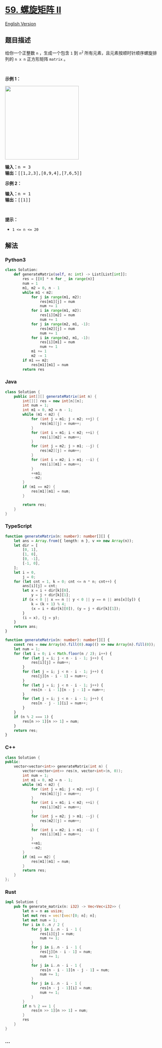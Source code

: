 # [59. 螺旋矩阵 II](https://leetcode-cn.com/problems/spiral-matrix-ii)

[English Version](/solution/0000-0099/0059.Spiral%20Matrix%20II/README_EN.md)

## 题目描述

<!-- 这里写题目描述 -->

<p>给你一个正整数 <code>n</code> ，生成一个包含 <code>1</code> 到 <code>n<sup>2</sup></code> 所有元素，且元素按顺时针顺序螺旋排列的 <code>n x n</code> 正方形矩阵 <code>matrix</code> 。</p>

<p> </p>

<p><strong>示例 1：</strong></p>
<img alt="" src="https://cdn.jsdelivr.net/gh/doocs/leetcode@main/solution/0000-0099/0059.Spiral%20Matrix%20II/images/spiraln.jpg" style="width: 242px; height: 242px;" />
<pre>
<strong>输入：</strong>n = 3
<strong>输出：</strong>[[1,2,3],[8,9,4],[7,6,5]]
</pre>

<p><strong>示例 2：</strong></p>

<pre>
<strong>输入：</strong>n = 1
<strong>输出：</strong>[[1]]
</pre>

<p> </p>

<p><strong>提示：</strong></p>

<ul>
	<li><code>1 <= n <= 20</code></li>
</ul>

## 解法

<!-- 这里可写通用的实现逻辑 -->

<!-- tabs:start -->

### **Python3**

<!-- 这里可写当前语言的特殊实现逻辑 -->

```python
class Solution:
    def generateMatrix(self, n: int) -> List[List[int]]:
        res = [[0] * n for _ in range(n)]
        num = 1
        m1, m2 = 0, n - 1
        while m1 < m2:
            for j in range(m1, m2):
                res[m1][j] = num
                num += 1
            for i in range(m1, m2):
                res[i][m2] = num
                num += 1
            for j in range(m2, m1, -1):
                res[m2][j] = num
                num += 1
            for i in range(m2, m1, -1):
                res[i][m1] = num
                num += 1
            m1 += 1
            m2 -= 1
        if m1 == m2:
            res[m1][m1] = num
        return res
```

### **Java**

<!-- 这里可写当前语言的特殊实现逻辑 -->

```java
class Solution {
    public int[][] generateMatrix(int n) {
        int[][] res = new int[n][n];
        int num = 1;
        int m1 = 0, m2 = n - 1;
        while (m1 < m2) {
            for (int j = m1; j < m2; ++j) {
                res[m1][j] = num++;
            }
            for (int i = m1; i < m2; ++i) {
                res[i][m2] = num++;
            }
            for (int j = m2; j > m1; --j) {
                res[m2][j] = num++;
            }
            for (int i = m2; i > m1; --i) {
                res[i][m1] = num++;
            }
            ++m1;
            --m2;
        }
        if (m1 == m2) {
            res[m1][m1] = num;
        }

        return res;
    }
}
```

### **TypeScript**

```ts
function generateMatrix(n: number): number[][] {
    let ans = Array.from({ length: n }, v => new Array(n));
    let dir = [
        [0, 1],
        [1, 0],
        [0, -1],
        [-1, 0],
    ];
    let i = 0,
        j = 0;
    for (let cnt = 1, k = 0; cnt <= n * n; cnt++) {
        ans[i][j] = cnt;
        let x = i + dir[k][0],
            y = j + dir[k][1];
        if (x < 0 || x == n || y < 0 || y == n || ans[x][y]) {
            k = (k + 1) % 4;
            (x = i + dir[k][0]), (y = j + dir[k][1]);
        }
        (i = x), (j = y);
    }
    return ans;
}
```

```ts
function generateMatrix(n: number): number[][] {
    const res = new Array(n).fill(0).map(() => new Array(n).fill(0));
    let num = 1;
    for (let i = 0; i < Math.floor(n / 2); i++) {
        for (let j = i; j < n - i - 1; j++) {
            res[i][j] = num++;
        }
        for (let j = i; j < n - i - 1; j++) {
            res[j][n - i - 1] = num++;
        }
        for (let j = i; j < n - i - 1; j++) {
            res[n - i - 1][n - j - 1] = num++;
        }
        for (let j = i; j < n - i - 1; j++) {
            res[n - j - 1][i] = num++;
        }
    }
    if (n % 2 === 1) {
        res[n >> 1][n >> 1] = num;
    }
    return res;
}
```

### **C++**

```cpp
class Solution {
public:
    vector<vector<int>> generateMatrix(int n) {
        vector<vector<int>> res(n, vector<int>(n, 0));
        int num = 1;
        int m1 = 0, m2 = n - 1;
        while (m1 < m2) {
            for (int j = m1; j < m2; ++j) {
                res[m1][j] = num++;
            }
            for (int i = m1; i < m2; ++i) {
                res[i][m2] = num++;
            }
            for (int j = m2; j > m1; --j) {
                res[m2][j] = num++;
            }
            for (int i = m2; i > m1; --i) {
                res[i][m1] = num++;
            }
            ++m1;
            --m2;
        }
        if (m1 == m2) {
            res[m1][m1] = num;
        }
        return res;
    }
};
```

### **Rust**

```rust
impl Solution {
    pub fn generate_matrix(n: i32) -> Vec<Vec<i32>> {
        let n = n as usize;
        let mut res = vec![vec![0; n]; n];
        let mut num = 1;
        for i in 0..n / 2 {
            for j in i..n - i - 1 {
                res[i][j] = num;
                num += 1;
            }
            for j in i..n - i - 1 {
                res[j][n - i - 1] = num;
                num += 1;
            }
            for j in i..n - i - 1 {
                res[n - i - 1][n - j - 1] = num;
                num += 1;
            }
            for j in i..n - i - 1 {
                res[n - j - 1][i] = num;
                num += 1;
            }
        }
        if n % 2 == 1 {
            res[n >> 1][n >> 1] = num;
        }
        res
    }
}
```

### **...**

```

```

<!-- tabs:end -->
